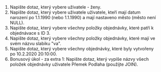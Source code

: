 1. Napište dotaz, který vybere uživatele - ženy.
2. Napište dotaz, který vybere uživatele uživatele, kteří mají datum narození po 1.1.1990 (nebo 1.1.1990) a mají nastaveno město (město není NULL).
3. Napište dotaz, který vybere všechny položky objednávky, které patří k objednávace s ID 3.
4. Napište dotaz, který vybere všechny položky objednávky, které mají ve svém názvu slabiku "va".
5. Napište dotaz, který vybere všechny objednávky, které byly vytvořeny po 10.2.2020 20:10:00.
6. Bonusový úkol - za extra 1: Napište dotaz, který vypíše názvy všech položek objednávky uživatele Přemek Podlaha (použijte JOIN).
